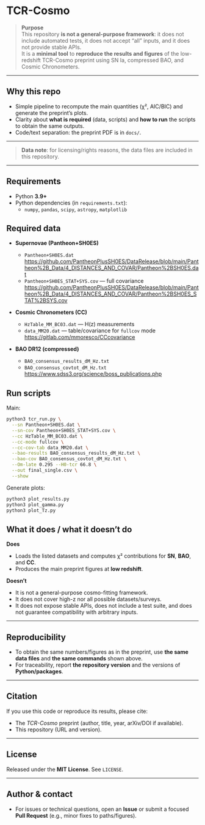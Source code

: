 # TCR-Cosmo

> **Purpose**  
> This repository **is not a general-purpose framework**: it does not include automated tests, it does not accept “all” inputs, and it does not provide stable APIs.  
> It is a **minimal tool** to **reproduce the results and figures** of the low-redshift TCR-Cosmo preprint using SN Ia, compressed BAO, and Cosmic Chronometers.

---

## Why this repo

- Simple pipeline to recompute the main quantities (χ², AIC/BIC) and generate the preprint’s plots.  
- Clarity about **what is required** (data, scripts) and **how to run** the scripts to obtain the same outputs.  
- Code/text separation: the preprint PDF is in `docs/`.

---

> **Data note**: for licensing/rights reasons, the data files are included in this repository.

---

## Requirements

- Python **3.9+**
- Python dependencies (in `requirements.txt`):
  - `numpy`, `pandas`, `scipy`, `astropy`, `matplotlib`

## Required data

- **Supernovae (Pantheon+SH0ES)**
  - `Pantheon+SH0ES.dat`  
    https://github.com/PantheonPlusSH0ES/DataRelease/blob/main/Pantheon%2B_Data/4_DISTANCES_AND_COVAR/Pantheon%2BSH0ES.dat
  - `Pantheon+SH0ES_STAT+SYS.cov` — full covariance  
    https://github.com/PantheonPlusSH0ES/DataRelease/blob/main/Pantheon%2B_Data/4_DISTANCES_AND_COVAR/Pantheon%2BSH0ES_STAT%2BSYS.cov

- **Cosmic Chronometers (CC)**
  - `HzTable_MM_BC03.dat` — H(z) measurements
  - `data_MM20.dat` — table/covariance for `fullcov` mode  
    https://gitlab.com/mmoresco/CCcovariance

- **BAO DR12 (compressed)**
  - `BAO_consensus_results_dM_Hz.txt`
  - `BAO_consensus_covtot_dM_Hz.txt`  
    https://www.sdss3.org/science/boss_publications.php

## Run scripts

Main:

```bash
python3 tcr_run.py \
  --sn Pantheon+SH0ES.dat \
  --sn-cov Pantheon+SH0ES_STAT+SYS.cov \
  --cc HzTable_MM_BC03.dat \
  --cc-mode fullcov \
  --cc-cov-tab data_MM20.dat \
  --bao-results BAO_consensus_results_dM_Hz.txt \
  --bao-cov BAO_consensus_covtot_dM_Hz.txt \
  --Om-late 0.295 --H0-tcr 66.8 \
  --out final_single.csv \
  --show
```

Generate plots:

```bash
python3 plot_results.py
python3 plot_gamma.py
python3 plot_Tz.py
```

## What it does / what it doesn’t do

**Does**
- Loads the listed datasets and computes χ² contributions for **SN**, **BAO**, and **CC**.
- Produces the main preprint figures at **low redshift**.

**Doesn’t**
- It is not a general-purpose cosmo-fitting framework.
- It does not cover high-z nor all possible datasets/surveys.
- It does not expose stable APIs, does not include a test suite, and does not guarantee compatibility with arbitrary inputs.

---

## Reproducibility

- To obtain the same numbers/figures as in the preprint, use **the same data files** and **the same commands** shown above.
- For traceability, report **the repository version** and the versions of **Python/packages**.

---

## Citation

If you use this code or reproduce its results, please cite:
- The *TCR-Cosmo* preprint (author, title, year, arXiv/DOI if available).
- This repository (URL and version).

---

## License

Released under the **MIT License**. See `LICENSE`.

---

## Author & contact

- For issues or technical questions, open an **Issue** or submit a focused **Pull Request** (e.g., minor fixes to paths/figures).
